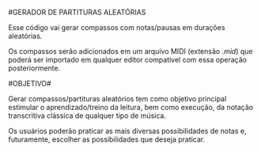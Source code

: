 #GERADOR DE PARTITURAS ALEATÓRIAS

Esse código vai gerar compassos com notas/pausas em durações aleatórias. 

Os compassos serão adicionados em um arquivo MIDI (extensão _.mid_) que poderá ser importado em qualquer editor compatível com essa operação posteriormente.

#OBJETIVO#

Gerar compassos/partituras aleatórios tem como objetivo principal estimular o aprendizado/treino da leitura, bem como execução, da notação transcritiva clássica de qualquer tipo de música.

Os usuários poderão praticar as mais diversas possibilidades de notas e, futuramente, escolher as possibilidades que deseja praticar.